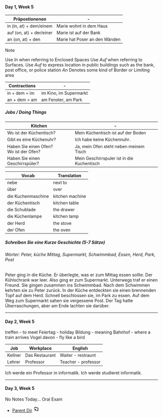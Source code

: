 
#### Day 1, Week 5
| Präpostionenen | - |
| ---- | ---- |
| in (in, at) + dem/einem | Marie wohnt in dem Haus |
| auf (on, at) + der/einer | Marie ist auf der Bank |
| an (on, at) + den | Marie hat Poser an den Wänden |

> [!NOTE]
> Use _In_ when referring to Enclosed Spaces
> Use _Auf_ when referring to Surfaces.
> Use _Auf_ to express location in public buildings such as the bank, post office, or police station
> _An_ Denotes some kind of Border or Limiting area

| Contractions | - |
| ---- | ---- |
| in + dem = im | im Kino, im Supermarkt |
| an + dem = am | am Fenster, am Park |

##### Jobs / Doing Things

| Kitchen | - |
| ---- | ---- |
| Wo ist der Küchentisch? | Mein Küchentisch ist auf der Boden |
| Gibt es eine Küchenuhr? | Ich habe keine Küchennuhr. |
| Haben Sie einen Ofen? <br>Wo ist der Ofen? | Ja, mein Ofen steht neben meinem Tisch |
| Haben Sie einen Geschirrspüler? | Mein Geschirrspuler ist in die Kuchentisch |


| Vocab | Translation |
| ---- | ---- |
| nebe | next to |
| über | over |
| die Kuchenmaschine | kitchen machine |
| der Küchentisch | kitchen table |
| die Schublade | the drawer |
| die Küchenlampe | kitchen lamp |
| der Herd  | the stove |
| der Ofen | the oven |

##### Schreiben Sie eine Kurze Geschichte (5-7 Sätze)
###### Worter: Peter, küche Mittag, Supermarkt, Schwimmbad, Essen, Herd, Park, Post

Peter ging in die Küche. Er überlegte, was er zum Mittag essen sollte. Der Kühlschrank war leer. Also ging er zum Supermarkt. Unterwegs traf er einen Freund. Sie gingen zusammen ins Schwimmbad. Nach dem Schwimmen kehrten sie zu Peter zurück. In der Küche entdeckten sie einen brennenden Topf auf dem Herd. Schnell beschlossen sie, im Park zu essen. Auf dem Weg zum Supermarkt sahen sie vergessene Post. Der Tag hatte Überraschungen, aber am Ende lachten sie darüber.

****

#### Day 2, Week 5

treffen - to meet
Feiertag - holiday
Bildung - meaning
Bahnhof - where a train arrives
Vogel davon - fly like a bird

| Job | Workplace | English |
| ---- | ---- | ---- |
| Kellner | Das Restaurant | Waiter - restraunt |
| Lehrer | Professor | Teacher - professor |
Ich werde ein Professor in informatik. Ich werde studieret informatik. 

****

#### Day 3, Week 5

No Notes Today... Oral Exam


- [Parent Dir](Spring2024/German/Index.md) <img src="../../Assets/parent.png" alt="Root Dir Folder" style="width:20px;height:20px;">
